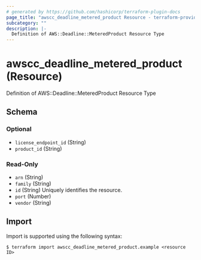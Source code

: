 ```yaml
---
# generated by https://github.com/hashicorp/terraform-plugin-docs
page_title: "awscc_deadline_metered_product Resource - terraform-provider-awscc"
subcategory: ""
description: |-
  Definition of AWS::Deadline::MeteredProduct Resource Type
---
```


# awscc_deadline_metered_product (Resource)

Definition of AWS::Deadline::MeteredProduct Resource Type



<!-- schema generated by tfplugindocs -->
## Schema

### Optional

- `license_endpoint_id` (String)
- `product_id` (String)

### Read-Only

- `arn` (String)
- `family` (String)
- `id` (String) Uniquely identifies the resource.
- `port` (Number)
- `vendor` (String)

## Import

Import is supported using the following syntax:

```shell
$ terraform import awscc_deadline_metered_product.example <resource ID>
```
